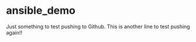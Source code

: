 # ansible_demo
Just something to test pushing to Github.
This is another line to test pushing again!!
